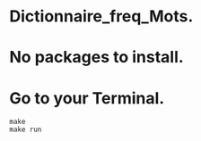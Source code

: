 # Dictionnaire_freq_Mots.

# No packages to install.
# Go to your Terminal.
```
make                 
make run 
```

